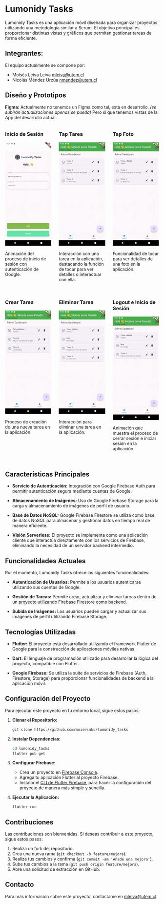 # Lumonidy Tasks

Lumonidy Tasks es una aplicación móvil diseñada para organizar proyectos utilizando una metodología similar a Scrum. El objetivo principal es proporcionar distintas vistas y gráficos que permitan gestionar tareas de forma eficiente.

## Integrantes:
El equipo actualmente se compone por: 
- Moisés Leiva Leiva [mleiva@utem.cl](mleiva@utem.cl)
- Nicolás Méndez Urzúa [nmendez@utem.cl](nmendez@utem.cl)
<h2>Diseño y Prototipos</h2>
<p><strong>Figma:</strong> Actualmente no tenemos un Figma como tal, está en desarrollo. <em>(se subirán actualizaciones apenas se pueda)</em> Pero sí que tenemos vistas de la App del desarrollo actual:</p>

<div style="display: flex; flex-wrap: wrap; justify-content: space-between;">

  <div style="flex-basis: 30%; margin-bottom: 20px;">
    <h3>Inicio de Sesión</h3>
    <img src="docs/1-login.gif" alt="Inicio de Sesión" style="width: 100%; height: auto; object-fit: cover;">
    <p>Animación del proceso de inicio de sesión con autenticación de Google.</p>
  </div>

  <div style="flex-basis: 30%; margin-bottom: 20px;">
    <h3>Tap Tarea</h3>
    <img src="docs/2-tap_tarea.gif" alt="Tap Tarea" style="width: 100%; height: auto; object-fit: cover;">
    <p>Interacción con una tarea en la aplicación, destacando la función de tocar para ver detalles o interactuar con ella.</p>
  </div>

  <div style="flex-basis: 30%; margin-bottom: 20px;">
    <h3>Tap Foto</h3>
    <img src="docs/3-tap_photo.gif" alt="Tap Foto" style="width: 100%; height: auto; object-fit: cover;">
    <p>Funcionalidad de tocar para ver detalles de una foto en la aplicación.</p>
  </div>

  <div style="flex-basis: 30%; margin-bottom: 20px;">
    <h3>Crear Tarea</h3>
    <img src="docs/4-create-task.gif" alt="Crear Tarea" style="width: 100%; height: auto; object-fit: cover;">
    <p>Proceso de creación de una nueva tarea en la aplicación.</p>
  </div>

  <div style="flex-basis: 30%; margin-bottom: 20px;">
    <h3>Eliminar Tarea</h3>
    <img src="docs/5-delete-task.gif" alt="Eliminar Tarea" style="width: 100%; height: auto; object-fit: cover;">
    <p>Interacción para eliminar una tarea en la aplicación.</p>
  </div>

  <div style="flex-basis: 30%; margin-bottom: 20px;">
    <h3>Logout e Inicio de Sesión</h3>
    <img src="docs/6-logout-signIn-like-client.gif" alt="Logout e Inicio de Sesión" style="width: 100%; height: auto; object-fit: cover;">
    <p>Animación que muestra el proceso de cerrar sesión e iniciar sesión en la aplicación.</p>
  </div>

</div>

## Características Principales

- **Servicio de Autenticación:** Integración con Google Firebase Auth para permitir autenticación segura mediante cuentas de Google.
  
- **Almacenamiento de Imágenes:** Uso de Google Firebase Storage para la carga y almacenamiento de imágenes de perfil de usuario.

- **Base de Datos NoSQL:** Google Firebase Firestore se utiliza como base de datos NoSQL para almacenar y gestionar datos en tiempo real de manera eficiente.

- **Visión Serverless:** El proyecto se implementa como una aplicación cliente que interactúa directamente con los servicios de Firebase, eliminando la necesidad de un servidor backend intermedio.

## Funcionalidades Actuales

Por el momento, Lumonidy Tasks ofrece las siguientes funcionalidades:

- **Autenticación de Usuarios:** Permite a los usuarios autenticarse utilizando sus cuentas de Google.
  
- **Gestión de Tareas:** Permite crear, actualizar y eliminar tareas dentro de un proyecto utilizando Firebase Firestore como backend.

- **Subida de Imágenes:** Los usuarios pueden cargar y actualizar sus imágenes de perfil utilizando Firebase Storage.

## Tecnologías Utilizadas

- **Flutter:** El proyecto está desarrollado utilizando el framework Flutter de Google para la construcción de aplicaciones móviles nativas.

- **Dart:** El lenguaje de programación utilizado para desarrollar la lógica del proyecto, compatible con Flutter.

- **Google Firebase:** Se utiliza la suite de servicios de Firebase (Auth, Firestore, Storage) para proporcionar funcionalidades de backend a la aplicación móvil.

## Configuración del Proyecto

Para ejecutar este proyecto en tu entorno local, sigue estos pasos:

1. **Clonar el Repositorio:**
   ```bash
   git clone https://github.com/moisesnks/lumonidy_tasks
   ```

2. **Instalar Dependencias:**
   ```bash
   cd lumonidy_tasks
   flutter pub get
   ```

3. **Configurar Firebase:**
   - Crea un proyecto en [Firebase Console](https://console.firebase.google.com/).
   - Agrega tu aplicación Flutter al proyecto Firebase.
   - Instalar el [CLI de Flutter Firebase](https://firebase.flutter.dev/docs/cli/), para hacer la configuración del proyecto de manera más simple y sencilla.

4. **Ejecutar la Aplicación:**
   ```bash
   flutter run
   ```

## Contribuciones

Las contribuciones son bienvenidas. Si deseas contribuir a este proyecto, sigue estos pasos:

1. Realiza un fork del repositorio.
2. Crea una nueva rama (`git checkout -b feature/mejora`).
3. Realiza tus cambios y confirma (`git commit -am 'Añade una mejora'`).
4. Sube tus cambios a la rama (`git push origin feature/mejora`).
5. Abre una solicitud de extracción en GitHub.

## Contacto

Para más información sobre este proyecto, contáctame en [mleiva@utem.cl](mailto:mleiva@utem.cl).

